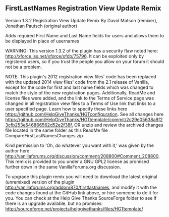 ## FirstLastNames Registration View Update Remix

Version 1.3.2 Registration View Update Remix By David Matson (remixer), Jonathan Pautsch (original author)

Adds required First Name and Last Name fields for users and allows them to be displayed in place of usernames

WARNING: This version 1.3.2 of the plugin has a security flaw noted here: http://xforce.iss.net/xforce/xfdb/75796. It can be exploited only by registered users, so if you trust the people you allow on your forum it should not be a problem.

NOTE: This plugin's 2012 registration view files' code has been replaced with the updated 2014 view files' code from the 2.1 release of Vanilla, except for the code for first and last name fields which was changed to match the style of the new registration pages. Additionally, ReadMe and license files were added, and the link to the Terms of Service page was changed in all registration view files to a Terms of Use link that links to a user specified page. Learn how to specify these links here https://github.com/HelpGiveThanks/HGTconfiguration. 
See all changes here https://github.com/HelpGiveThanks/HGTtemplate/commit/2c29e05638a8f23cfb253e546866562d52e2f38f, OR unzip and review the archived changes file located in the same folder as this ReadMe file CompareFirstLastNamesChanges.zip

Kind permission to 'Oh, do whatever you want with it,' was given by the author here: http://vanillaforums.org/discussion/comment/208800#Comment_208800. This remix is provided to you under a GNU GPL2 license as promised further down in the same VanillaForums.org discussion.

To upgrade this plugin remix you will need to download the latest original (unremixed) version of the plugin http://vanillaforums.org/addon/870/firstlastnames, and modify it with the code changes found at the GitHub link above, or hire someone to do it for you. You can check at the Help Give Thanks SourceForge folder to see if there is an upgrade available, but no promises: http://sourceforge.net/projects/helpgivethanks/files/HGTtemplate/
